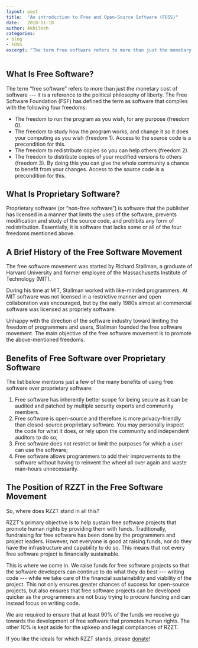 ```yaml
---
layout: post
title:  "An introduction to Free and Open-Source Software (FOSS)"
date:   2018-11-18
author: Akhilesh
categories:
- blog
- FOSS
excerpt: "The term free software refers to more than just the monetary cost of software — it is a reference to the political philosophy of liberty. The Free Software Foundation (FSF) has defined the term as software that complies with the following four freedoms ..."
---
```


## What Is Free Software?

The term “free software” refers to more than just the monetary cost of software --- it is a reference to the political philosophy of liberty. The Free Software Foundation (FSF) has defined the term as software that complies with the following four freedoms:

- The freedom to run the program as you wish, for any purpose (freedom 0).
- The freedom to study how the program works, and change it so it does your computing as you wish (freedom 1). Access to the source code is a precondition for this.
- The freedom to redistribute copies so you can help others (freedom 2).
- The freedom to distribute copies of your modified versions to others (freedom 3). By doing this you can give the whole community a chance to benefit from your changes. Access to the source code is a precondition for this.

## What Is Proprietary Software?

Proprietary software (or “non-free software”) is software that the publisher has licensed in a manner that limits the uses of the software, prevents modification and study of the source code, and prohibits any form of redistribution. Essentially, it is software that lacks some or all of the four freedoms mentioned above.

## A Brief History of the Free Software Movement

The free software movement was started by Richard Stallman, a graduate of Harvard University and former employee of the Massachusetts Institute of Technology (MIT).

During his time at MIT, Stallman worked with like-minded programmers. At MIT software was not licensed in a restrictive manner and open collaboration was encouraged, but by the early 1980s almost all commercial software was licensed as propriety software.

Unhappy with the direction of the software industry toward limiting the freedom of programmers and users, Stallman founded the free software movement. The main objective of the free software movement is to promote the above-mentioned freedoms.

## Benefits of Free Software over Proprietary Software

The list below mentions just a few of the many benefits of using free software over proprietary software:

1. Free software has inherently better scope for being secure as it can be audited and patched by multiple security experts and community members.
2. Free software is open-source and therefore is more privacy-friendly than closed-source proprietary software. You may personally inspect the code for what it does, or rely upon the community and independent auditors to do so;
3. Free software does not restrict or limit the purposes for which a user can use the software;
4. Free software allows programmers to add their improvements to the software without having to reinvent the wheel all over again and waste man-hours unnecessarily.

## The Position of RZZT in the Free Software Movement

So, where does RZZT stand in all this?

RZZT's primary objective is to help sustain free software projects that promote human rights by providing them with funds. Traditionally, fundraising for free software has been done by the programmers and project leaders. However, not everyone is good at raising funds, nor do they have the infrastructure and capability to do so. This means that not every free software project is financially sustainable.

This is where we come in. We raise funds for free software projects so that the software developers can continue to do what they do best --- writing code --- while we take care of the financial sustainability and viability of the project. This not only ensures greater chances of success for open-source projects, but also ensures that free software projects can be developed quicker as the programmers are not busy trying to procure funding and can instead focus on writing code.

We are required to ensure that at least 90% of the funds we receive go towards the development of free software that promotes human rights. The other 10% is kept aside for the upkeep and legal compliances of RZZT.

If you like the ideals for which RZZT stands, please [donate](https://rzzt.io/donate/)!
